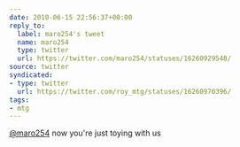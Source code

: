 ```yaml
---
date: 2010-06-15 22:56:37+00:00
reply_to:
  label: maro254's tweet
  name: maro254
  type: twitter
  url: https://twitter.com/maro254/statuses/16260929548/
source: twitter
syndicated:
- type: twitter
  url: https://twitter.com/roy_mtg/statuses/16260970396/
tags:
- mtg
---
```


[@maro254](https://twitter.com/maro254/) now you're just toying with us